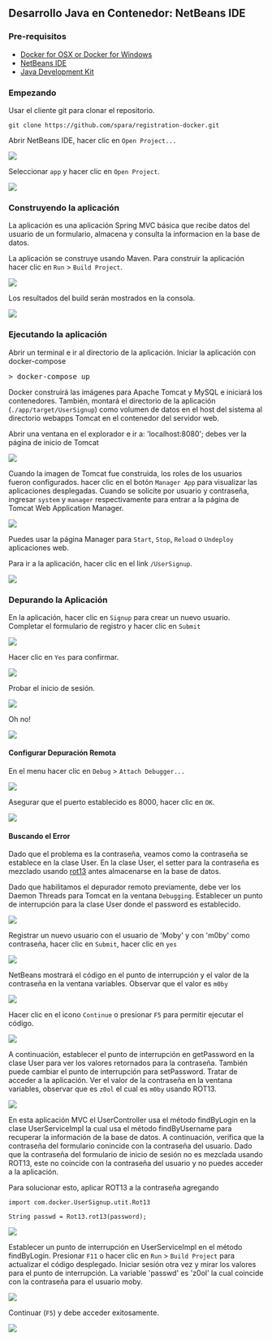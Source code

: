 ## Desarrollo Java en Contenedor: NetBeans IDE

### Pre-requisitos

- [Docker for OSX or Docker for Windows](https://www.docker.com/products/docker)
- [NetBeans IDE](https://netbeans.org/downloads/)
- [Java Development Kit](http://www.oracle.com/technetwork/java/javase/downloads/jdk8-downloads-2133151.html)

### Empezando

Usar el cliente git para clonar el repositorio.

```
git clone https://github.com/spara/registration-docker.git
```

Abrir NetBeans IDE, hacer clic en `Open Project...`

![](images/netbeans_open_project_menu.png)

Seleccionar `app` y hacer clic en `Open Project`.

![](images/netbeans_open_project_app.png)

### Construyendo la aplicación

La aplicación es una aplicación Spring MVC básica que recibe datos del usuario de un formulario, almacena y consulta la informacion en la base de datos.

La aplicación se construye usando Maven. Para construir la aplicación hacer clic en `Run` > `Build Project`.

![](images/netbeans_build_project_menu.png)

Los resultados del build serán mostrados en la consola.

![](images/netbeans_build_project_console.png)

### Ejecutando la aplicación

Abrir un terminal e ir al directorio de la aplicación. Iniciar la aplicación con docker-compose

<pre>&gt; docker-compose up </pre>

Docker construirá las imágenes para Apache Tomcat y MySQL e iniciará los contenedores. También, montará el directorio de la aplicación (`./app/target/UserSignup`) como volumen de datos en el host del sistema al directorio webapps Tomcat en el contenedor del servidor web.

Abrir una ventana en el explorador e ir a:
'localhost:8080'; debes ver la página de inicio de Tomcat

![](images/tomcat_home3.png)

Cuando la imagen de Tomcat fue construida, los roles de los usuarios fueron configurados. hacer clic en el botón `Manager App` para visualizar las aplicaciones desplegadas. Cuando se solicite por usuario y contraseña, ingresar `system` y `manager` respectivamente para entrar a la página de Tomcat Web Application Manager.

![](images/tomcat_web_application_manager3.png)

Puedes usar la página Manager para `Start`, `Stop`, `Reload` o `Undeploy` aplicaciones web.

Para ir a la aplicación, hacer clic en el link `/UserSignup`.

![](images/app_index_page3.png)

### Depurando la Aplicación

En la aplicación, hacer clic en `Signup` para crear un nuevo usuario. Completar el formulario de registro y hacer clic en `Submit`

![](images/app_debug_signup2.png)

Hacer clic en `Yes` para confirmar.

![](images/app_debug_signup_confirm.png)

Probar el inicio de sesión.

![](images/app_debug_login2.png)

Oh no!

![](images/app_debug_login_fail2.png)

#### Configurar Depuración Remota

En el menu hacer clic en `Debug` > `Attach Debugger...`

![](images/netbeans_debug_attach_debugger_menu.png)

Asegurar que el puerto establecido es 8000, hacer clic en `OK`.

![](images/netbeans_debug_attach_debugger_configure.png)

#### Buscando el Error

Dado que el problema es la contraseña, veamos como la contraseña se establece en la clase User. En la clase User, el setter para la contraseña es mezclado usando [rot13](https://en.wikipedia.org/wiki/ROT13) antes almacenarse en la base de datos.

Dado que habilitamos el depurador remoto previamente, debe ver los Daemon Threads para Tomcat en la ventana `Debugging`. Establecer un punto de interrupción para la clase User donde el password es establecido.

![](images/netbeans_debug_User_breakpoint.png)

Registrar un nuevo usuario con el usuario de 'Moby' y con 'm0by' como contraseña, hacer clic en `Submit`, hacer clic en `yes`

![](images/app_register_moby2.png)

NetBeans mostrará el código en el punto de interrupción y el valor de la contraseña en la ventana variables. Observar que el valor es `m0by`

![](images/netbeans_debug_User_moby.png)

Hacer clic en el icono `Continue` o presionar `F5` para permitir ejecutar el código.

![](images/netbeans_debug_resume.png)

A continuación, establecer el punto de interrupción en getPassword en la clase User para ver los valores retornados para la contraseña. También puede cambiar el punto de interrupción para setPassword. Tratar de acceder a la aplicación. Ver el valor de la contraseña en la ventana variables, observar que es `z0ol` el cual es `m0by` usando ROT13.

![](images/netbeans_debug_User_show_user.png)

En esta aplicación MVC el UserController usa el método findByLogin en la clase UserServiceImpl la cual usa el método findByUsername para recuperar la información de la base de datos. A continuación, verifica que la contraseña del formulario conincide con la contraseña del usuario. Dado que la contraseña del formulario de inicio de sesión no es mezclada usando ROT13, este no coincide con la contraseña del usuario y no puedes acceder a la aplicación.

Para solucionar esto, aplicar ROT13 a la contraseña agregando

```
import com.docker.UserSignup.utit.Rot13

String passwd = Rot13.rot13(password);
```

![](images/netbeans_debug_UserServiceImpl_code.png)

Establecer un punto de interrupción en UserServiceImpl en el método findByLogin. Presionar `F11` o hacer clic en `Run` > `Build Project` para actualizar el código desplegado. Iniciar sesión otra vez y mirar los valores para el punto de interrupción. La variable 'passwd' es 'z0ol' la cual coincide con la contraseña para el usuario moby.

![](images/netbeans_debug_UserServiceImpl_values.png)

Continuar (`F5`) y debe acceder exitosamente.

![](images/app_debug_success.png)
